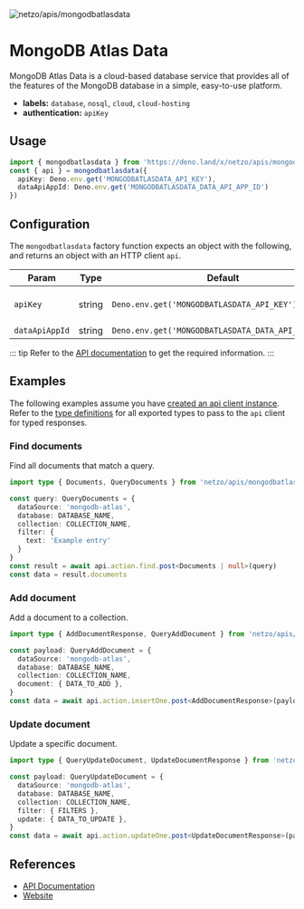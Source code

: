 <img src="https://raw.githubusercontent.com/netzo/netzo/main/assets/apis/mongodbatlasdata.svg" alt="netzo/apis/mongodbatlasdata" class="mb-5 w-75px">

# MongoDB Atlas Data

MongoDB Atlas Data is a cloud-based database service that provides all of the features of the MongoDB database in a simple, easy-to-use platform.

- **labels:** `database`, `nosql`, `cloud`, `cloud-hosting`
- **authentication:** `apiKey`

## Usage

```ts
import { mongodbatlasdata } from 'https://deno.land/x/netzo/apis/mongodbatlasdata/mod.ts'
const { api } = mongodbatlasdata({
  apiKey: Deno.env.get('MONGODBATLASDATA_API_KEY'),
  dataApiAppId: Deno.env.get('MONGODBATLASDATA_DATA_API_APP_ID')
})
```

## Configuration

The `mongodbatlasdata` factory function expects an object with the following, and returns an object with an HTTP client `api`.

| Param          | Type   | Default                                            | Description                           |
|----------------|--------|----------------------------------------------------|---------------------------------------|
| `apiKey`       | string | `Deno.env.get('MONGODBATLASDATA_API_KEY') `        | the api key to use for authentication |
| `dataApiAppId` | string | `Deno.env.get('MONGODBATLASDATA_DATA_API_APP_ID')` | the app id                            |

::: tip Refer to the [API documentation](https://www.mongodb.com/docs/atlas/app-services/) to get the required information.
:::

## Examples

The following examples assume you have [created an api client instance](#usage). Refer to the [type definitions](https://deno.land/x/netzo/apis/mongodbatlasdata/types.ts) for all exported types to pass to the `api` client for typed responses.

### Find documents

Find all documents that match a query.

```ts
import type { Documents, QueryDocuments } from 'netzo/apis/mongodbatlasdata/mod.ts'

const query: QueryDocuments = {
  dataSource: 'mongodb-atlas',
  database: DATABASE_NAME,
  collection: COLLECTION_NAME,
  filter: {
    text: 'Example entry'
  }
}
const result = await api.action.find.post<Documents | null>(query)
const data = result.documents
```


### Add document

Add a document to a collection.

```ts
import type { AddDocumentResponse, QueryAddDocument } from 'netzo/apis/mongodbatlasdata/mod.ts'

const payload: QueryAddDocument = {
  dataSource: 'mongodb-atlas',
  database: DATABASE_NAME,
  collection: COLLECTION_NAME,
  document: { DATA_TO_ADD },
}
const data = await api.action.insertOne.post<AddDocumentResponse>(payload)
```

### Update document

Update a specific document.

```ts
import type { QueryUpdateDocument, UpdateDocumentResponse } from 'netzo/apis/mongodbatlasdata/mod.ts'

const payload: QueryUpdateDocument = {
  dataSource: 'mongodb-atlas',
  database: DATABASE_NAME,
  collection: COLLECTION_NAME,
  filter: { FILTERS },
  update: { DATA_TO_UPDATE },
}
const data = await api.action.updateOne.post<UpdateDocumentResponse>(payload)
```

## References

- [API Documentation](https://www.mongodb.com/docs/atlas/app-services/)
- [Website](https://www.mongodb.com/atlas/database)

